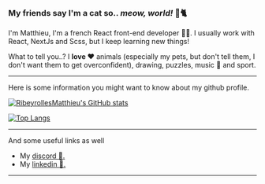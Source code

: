 ### My friends say I'm a cat so.. **_meow, world!_** 👋🐈

I'm Matthieu, I'm a french React front-end developer 👨‍💻. I usually work with React, NextJs and Scss, but I keep learning new things!

What to tell you..? I **love ❤️** animals (especially my pets, but don't tell them, I don't want them to get overconfident), drawing, puzzles, music 🎹 and sport.

___  

Here is some information you might want to know about my github profile.  

[![RibeyrollesMatthieu's GitHub stats](https://github-readme-stats.vercel.app/api?username=RibeyrollesMatthieu&count_private=true&show_icons=true&theme=radical&cache_seconds=1800)](https://github.com/RibeyrollesMatthieu/)

[![Top Langs](https://github-readme-stats.vercel.app/api/top-langs/?username=RibeyrollesMatthieu&cache_seconds=1800&layout=compact&theme=radical&hide=cMake,makefile&langs_count=10)](https://github.com/RibeyrollesMatthieu/)

___  

And some useful links as well  
- My [discord 💬.](https://discord.com/users/396647922785320960/)  
- My [linkedin 💼.](https://www.linkedin.com/in/matthieu-ribeyrolles-323106195/)

___  
